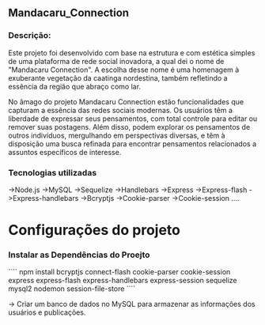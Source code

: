 ## Mandacaru_Connection

<h3>Descrição:</h3>

Este projeto foi desenvolvido com base na estrutura e com estética simples de uma plataforma de rede social inovadora, a qual dei o nome de "Mandacaru Connection". A escolha desse nome é uma homenagem à exuberante vegetação da caatinga nordestina, também refletindo a essência da região que abraço como lar.

No âmago do projeto Mandacaru Connection estão funcionalidades que capturam a essência das redes sociais modernas. Os usuários têm a liberdade de expressar seus pensamentos, com total controle para editar ou remover suas postagens. Além disso, podem explorar os pensamentos de outros indivíduos, mergulhando em perspectivas diversas, e têm à disposição uma busca refinada para encontrar pensamentos relacionados a assuntos específicos de interesse.

<h3>Tecnologias utilizadas</h3>

->Node.js
->MySQL
->Sequelize
->Handlebars
->Express
->Express-flash
->Express-handlebars
->Bcryptjs
->Cookie-parser
->Cookie-session ....

# Configurações do projeto

<h3> Instalar as Dependências do Proejto </h3>
````
npm install bcryptjs connect-flash cookie-parser cookie-session express express-flash express-handlebars express-session sequelize mysql2 nodemon session-file-store
````

-> Criar um banco de dados no MySQL para armazenar as informações dos usuários e publicações.
